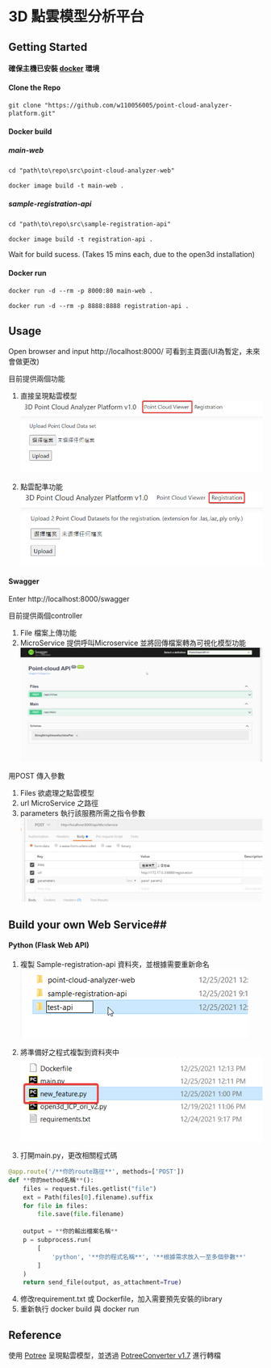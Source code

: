 # 3D 點雲模型分析平台

## Getting Started
#### 確保主機已安裝 [docker](https://docs.docker.com/engine/install/ "docker") 環境 #####

#### Clone the Repo #####
```shell
git clone "https://github.com/w110056005/point-cloud-analyzer-platform.git"
```

#### Docker build
##### main-web
``` shell
cd "path\to\repo\src\point-cloud-analyzer-web"
```
```shell
docker image build -t main-web .
```
##### sample-registration-api
``` shell
cd "path\to\repo\src\sample-registration-api"
```
```shell
docker image build -t registration-api .
```

Wait for build sucess. (Takes 15 mins each, due to the open3d installation)
#### Docker run
``` shell
docker run -d --rm -p 8000:80 main-web .
```
``` shell
docker run -d --rm -p 8888:8888 registration-api .
```

## Usage
Open browser and input http://localhost:8000/
可看到主頁面(UI為暫定，未來會做更改)

目前提供兩個功能
1. 直接呈現點雲模型
![view_point_cloud](./images/view_point_cloud.png)

2. 點雲配準功能
![registration](./images/registration.png)

#### Swagger
Enter http://localhost:8000/swagger

目前提供兩個controller
1. File 檔案上傳功能
2. MicroService 提供呼叫Microservice 並將回傳檔案轉為可視化模型功能
![swagger](./images/swagger.png)

用POST 傳入參數
1. Files 欲處理之點雲模型
2. url MicroService 之路徑
3. parameters 執行該服務所需之指令參數
![call_microservice](./images/call_microservice.png)


## Build your own Web Service##
#### Python (Flask Web API)

1. 複製 Sample-registration-api 資料夾，並根據需要重新命名
![copy_folder](./images/copy_folder.png)
2. 將準備好之程式複製到資料夾中
![new_feature](./images/new_feature.png)

3. 打開main.py，更改相關程式碼
```python
@app.route('/**你的route路徑**', methods=['POST'])
def **你的method名稱**():
    files = request.files.getlist("file")
    ext = Path(files[0].filename).suffix
    for file in files:
        file.save(file.filename)

    output = **你的輸出檔案名稱**
    p = subprocess.run(
        [
            'python', '**你的程式名稱**', '**根據需求放入一至多個參數**'
        ]
    )
    return send_file(output, as_attachment=True)
```

4. 修改requirement.txt 或 Dockerfile，加入需要預先安裝的library
5. 重新執行 docker build 與 docker run


## Reference

使用 [Potree](https://github.com/potree/potree "Potree") 呈現點雲模型，並透過 [PotreeConverter v1.7](https://github.com/potree/PotreeConverter/releases/tag/1.7 "PotreeConverter v1.7") 進行轉檔


